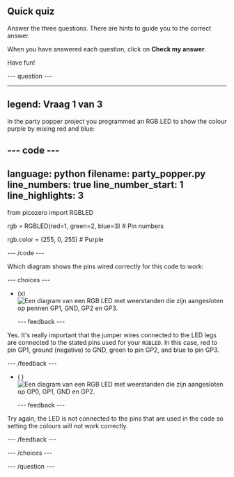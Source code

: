 ## Quick quiz

Answer the three questions. There are hints to guide you to the correct answer.

When you have answered each question, click on **Check my answer**.

Have fun!

--- question ---

---
legend: Vraag 1 van 3
---

In the party popper project you programmed an RGB LED to show the colour purple by mixing red and blue:

--- code ---
---
language: python filename: party_popper.py line_numbers: true line_number_start: 1
line_highlights: 3
---
from picozero import RGBLED

rgb = RGBLED(red=1, green=2, blue=3) # Pin numbers

rgb.color = (255, 0, 255) # Purple

--- /code ---

Which diagram shows the pins wired correctly for this code to work:

--- choices ---

- (x) ![Een diagram van een RGB LED met weerstanden die zijn aangesloten op pennen GP1, GND, GP2 en GP3.](images/rgb-led-quiz.png)

  --- feedback ---

Yes. It's really important that the jumper wires connected to the LED legs are connected to the stated pins used for your `RGBLED`. In this case, red to pin GP1, ground (negative) to GND, green to pin GP2, and blue to pin GP3.

  --- /feedback ---

- ( ) ![Een diagram van een RGB LED met weerstanden die zijn aangesloten op GP0, GP1, GND en GP2.](images/rgb-reverse.png)

  --- feedback ---

Try again, the LED is not connected to the pins that are used in the code so setting the colours will not work correctly.

  --- /feedback ---

--- /choices ---

--- /question ---
